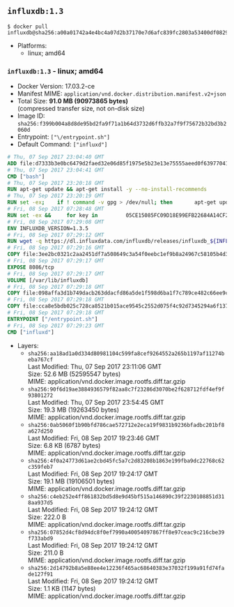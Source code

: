 ## `influxdb:1.3`

```console
$ docker pull influxdb@sha256:a00a01742a4e4bc4a07d2b37170e7d6afc839fc2803a53400df0829473817062
```

-	Platforms:
	-	linux; amd64

### `influxdb:1.3` - linux; amd64

-	Docker Version: 17.03.2-ce
-	Manifest MIME: `application/vnd.docker.distribution.manifest.v2+json`
-	Total Size: **91.0 MB (90973865 bytes)**  
	(compressed transfer size, not on-disk size)
-	Image ID: `sha256:f399b004a8d8de95bd2fa9f71a1b64d3732d6ffb32a7f9f75672b32bd3b2060d`
-	Entrypoint: `["\/entrypoint.sh"]`
-	Default Command: `["influxd"]`

```dockerfile
# Thu, 07 Sep 2017 23:04:40 GMT
ADD file:d7333b3e0bc6479d2faed32e06d85f1975e5b23e13e75555aeed0f639770413b in / 
# Thu, 07 Sep 2017 23:04:41 GMT
CMD ["bash"]
# Thu, 07 Sep 2017 23:20:18 GMT
RUN apt-get update && apt-get install -y --no-install-recommends 		ca-certificates 		curl 		wget 	&& rm -rf /var/lib/apt/lists/*
# Thu, 07 Sep 2017 23:20:19 GMT
RUN set -ex; 	if ! command -v gpg > /dev/null; then 		apt-get update; 		apt-get install -y --no-install-recommends 			gnupg2 			dirmngr 		; 		rm -rf /var/lib/apt/lists/*; 	fi
# Fri, 08 Sep 2017 07:28:48 GMT
RUN set -ex &&     for key in         05CE15085FC09D18E99EFB22684A14CF2582E0C5 ;     do         gpg --keyserver ha.pool.sks-keyservers.net --recv-keys "$key" ||         gpg --keyserver pgp.mit.edu --recv-keys "$key" ||         gpg --keyserver keyserver.pgp.com --recv-keys "$key" ;     done
# Fri, 08 Sep 2017 07:29:08 GMT
ENV INFLUXDB_VERSION=1.3.5
# Fri, 08 Sep 2017 07:29:12 GMT
RUN wget -q https://dl.influxdata.com/influxdb/releases/influxdb_${INFLUXDB_VERSION}_amd64.deb.asc &&     wget -q https://dl.influxdata.com/influxdb/releases/influxdb_${INFLUXDB_VERSION}_amd64.deb &&     gpg --batch --verify influxdb_${INFLUXDB_VERSION}_amd64.deb.asc influxdb_${INFLUXDB_VERSION}_amd64.deb &&     dpkg -i influxdb_${INFLUXDB_VERSION}_amd64.deb &&     rm -f influxdb_${INFLUXDB_VERSION}_amd64.deb*
# Fri, 08 Sep 2017 07:29:16 GMT
COPY file:3ee2bc0321c2aa2451df7a508649c3a54f0eebc1ef9b8a24967c58105b4d3160 in /etc/influxdb/influxdb.conf 
# Fri, 08 Sep 2017 07:29:17 GMT
EXPOSE 8086/tcp
# Fri, 08 Sep 2017 07:29:17 GMT
VOLUME [/var/lib/influxdb]
# Fri, 08 Sep 2017 07:29:18 GMT
COPY file:098affa3d1b749dacb263ddacfd86a5de1f598d6ba1f7c789ce482c66ee9c80b in /entrypoint.sh 
# Fri, 08 Sep 2017 07:29:18 GMT
COPY file:cca8e5bdb025c728ca8521b015ace9545c2552d075f4c92d7345294a6f1371c2 in /init-influxdb.sh 
# Fri, 08 Sep 2017 07:29:18 GMT
ENTRYPOINT ["/entrypoint.sh"]
# Fri, 08 Sep 2017 07:29:23 GMT
CMD ["influxd"]
```

-	Layers:
	-	`sha256:aa18ad1a0d334d80981104c599fa8cef9264552a265b1197af11274beba767cf`  
		Last Modified: Thu, 07 Sep 2017 23:11:06 GMT  
		Size: 52.6 MB (52595547 bytes)  
		MIME: application/vnd.docker.image.rootfs.diff.tar.gzip
	-	`sha256:90f6d19ae3884936579f82aa8c7f23286d3070be2f628712fdf4ef9f93801272`  
		Last Modified: Thu, 07 Sep 2017 23:54:45 GMT  
		Size: 19.3 MB (19263450 bytes)  
		MIME: application/vnd.docker.image.rootfs.diff.tar.gzip
	-	`sha256:0ab5060f1b90bfd786cae572712e2eca19f9831b9236bfadbc201bf8a627d250`  
		Last Modified: Fri, 08 Sep 2017 19:23:46 GMT  
		Size: 6.8 KB (6787 bytes)  
		MIME: application/vnd.docker.image.rootfs.diff.tar.gzip
	-	`sha256:4f0a24773d61ae2cbd45fc5a7c2d83208b1863e199fba9dc22768c62c359feb7`  
		Last Modified: Fri, 08 Sep 2017 19:24:17 GMT  
		Size: 19.1 MB (19106501 bytes)  
		MIME: application/vnd.docker.image.rootfs.diff.tar.gzip
	-	`sha256:c4eb252e4ff861832bd5d8e9d45bf515a146890c39f2230108851d318aa937d5`  
		Last Modified: Fri, 08 Sep 2017 19:24:12 GMT  
		Size: 222.0 B  
		MIME: application/vnd.docker.image.rootfs.diff.tar.gzip
	-	`sha256:07852d4cf8d94dc8f0ef7990a40054097867ff8e97ceac9c216cbe39f733abd9`  
		Last Modified: Fri, 08 Sep 2017 19:24:12 GMT  
		Size: 211.0 B  
		MIME: application/vnd.docker.image.rootfs.diff.tar.gzip
	-	`sha256:2d14792b8a5e88ee4e12236f465ac68640383e37032f199a91fd74fade127f91`  
		Last Modified: Fri, 08 Sep 2017 19:24:12 GMT  
		Size: 1.1 KB (1147 bytes)  
		MIME: application/vnd.docker.image.rootfs.diff.tar.gzip
